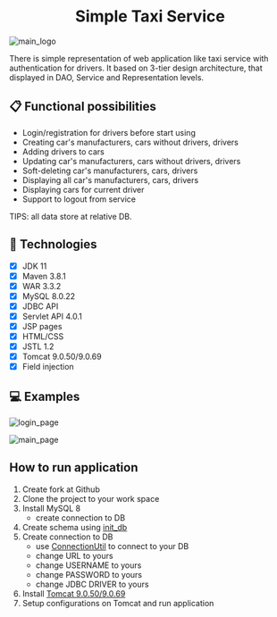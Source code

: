 <center><h1>Simple Taxi Service</h1></center>

![main_logo](http://royaltaxi247.com/upload/logo.png)

There is simple representation of web application like taxi service 
with authentication for drivers.
It based on 3-tier design architecture, that displayed in DAO, 
Service and Representation levels.

## :clipboard: Functional possibilities

* Login/registration for drivers before start using
* Creating car's manufacturers, cars without drivers, drivers
* Adding drivers to cars
* Updating car's manufacturers, cars without drivers, drivers
* Soft-deleting car's manufacturers, cars, drivers
* Displaying all car's manufacturers, cars, drivers
* Displaying cars for current driver
* Support to logout from service

TIPS: all data store at relative DB.

## :electric_plug: Technologies

* [X] JDK 11
* [X] Maven 3.8.1
* [X] WAR 3.3.2
* [X] MySQL 8.0.22
* [X] JDBC API
* [X] Servlet API 4.0.1
* [X] JSP pages
* [X] HTML/CSS
* [X] JSTL 1.2
* [X] Tomcat 9.0.50/9.0.69
* [X] Field injection

## :computer: Examples

![login_page](<img src="https://i.paste.pics/16b58765ee6b9f6813c28b96ee36996e.png" width="500" height="370" alt="Screenshot">)

![main_page](<img src="https://i.paste.pics/345b21c574445b471d309c458a9bea6e.png" width="500" height="249" alt="Screenshot">)

## How to run application

1. Create fork at Github
2. Clone the project to your work space
3. Install MySQL 8
   * create connection to DB
4. Create schema using [init_db]()
5. Create connection to DB
   * use [ConnectionUtil]() to connect to your DB
   * change URL to yours
   * change USERNAME to yours
   * change PASSWORD to yours
   * change JDBC DRIVER to yours
6. Install [Tomcat 9.0.50/9.0.69](https://tomcat.apache.org/download-90.cgi)
7. Setup configurations on Tomcat and run application